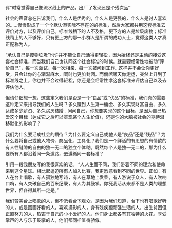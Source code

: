 评”时常觉得自己像流水线上的产品，出厂了发现还是个残次品”

社会的声音总在告诉我们，什么人是优秀的，什么人是更强的，什么人是讨人喜欢的……慢慢形成了一个个默认但实际不存在的的标准，然后大家都共用这套标准去评价对方，以及评价自己。标准线稍下的人不及格，更下方的人是垃圾废物；标准线稍上的人不够好，只有更上方的那一小群人是所谓的成功人士，觉得这类人才真正配称为人。

“承认自己是废物垃圾”也许并不能让自己活得更轻松，因为始终还是主动的接受这套社会标准，而当我们自己也认同这个社会标准的时候。就需要经常性地被动“评价自己”，每一次面试、每一次相亲、每一次被问到工作…这样并不会让你更好受，只会让你的心渐渐麻木，同时也更加封闭。而倘若哪天你走运，突然上升到了标准线之上，你也并不会过得轻松，你还是会经常性拿这套标准来评估自己以及去评估他人。

但请仔细想一想，这些定义我们是否是一个“良品”或“优品”的标准，我们真的需要这种定义来指导我们的人生吗？多久赚到人生第一桶金、多久实现财富自由、多久达成多少薪资、多久买房结婚…问问自己，你想要实现的这个目标，是因为自己热爱这个目标（达成它之后可以实现某个人生价值），还是你的大脑被社会的期待潜移默化的影响了？

我们为什么要活成社会的期待？为什么要定义自己或他人是“良品”还是“残品”？为什么要将自己或他人物价、商品化、工具化？我们是一个鲜活的有思想的有情欲的有人性缝隙的自由的独一无二的独立个体呐。既然每个人是独一无二的，那为什么要所有人都沿着同一条道路，去遵循同一套标准？

引用一段我朋友写的我很喜欢的话。
“⼈⼈⽣⽽不同，我们带着不同的理念和使命来到这个星球。相⽐起逼迫所有⼈加⼊⽐赛，我更愿意看到不同的世界。正如：有⼈在台上唱歌，有⼈孤独地写诗，有⼈在草地上发呆，有⼈游说于众⼈，有⼈吹响⼝哨，有⼈突破⾃⼰的百⽶纪录，有⼈为其⿎掌。你死我活从来都不是⼈类的理想世界，但各得其所⼀定是。”

我们赞美台上唱歌的人，但不低看台下观众，是因为我们知道，台下也有唱歌好听的人，或是画画好看的人，喜欢摄影的人，身有残疾但顽强生活的人，出生贫困但正直努力的人，热衷于自己的小小爱好的人，他们身上都各有其独特的火花。享受掌声的人与乐于鼓掌的人，他们都同样值得骄傲。
